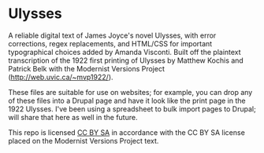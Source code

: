 Ulysses
=======

A reliable digital text of James Joyce's novel Ulysses, with error corrections, regex replacements, and HTML/CSS for important typographical choices added by Amanda Visconti. Built off the plaintext transcription of the 1922 first printing of Ulysses by Matthew Kochis and Patrick Belk with the Modernist Versions Project (http://web.uvic.ca/~mvp1922/).

These files are suitable for use on websites; for example, you can drop any of these files into a Drupal page and have it look like the print page in the 1922 Ulysses. I've been using a spreadsheet to bulk import pages to Drupal; will share that here as well in the future.

This repo is licensed [CC BY SA](https://creativecommons.org/licenses/by-nc-sa/3.0/) in accordance with the CC BY SA license placed on the Modernist Versions Project text.
